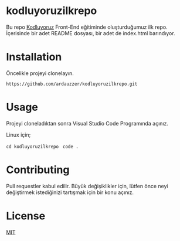 # kodluyoruzilkrepo
Bu repo [Kodluyoruz](https://www.kodluyoruz.org) Front-End eğitiminde oluşturduğumuz ilk repo. İçerisinde bir adet README dosyası, bir adet de index.html barındıyor.

# Installation

Öncelikle projeyi clonelayın. 

```https://github.com/ardauzzer/kodluyoruzilkrepo.git```

# Usage 

Projeyi cloneladıktan sonra Visual Studio Code Programında açınız.

Linux için;

` cd kodluyoruzilkrepo `
` code .`

# Contributing

Pull requestler kabul edilir. Büyük değişiklikler için, lütfen önce neyi değiştirmek istediğinizi tartışmak için bir konu açınız.

# License

[MIT](https://choosealicense.com/licenses/mit/)